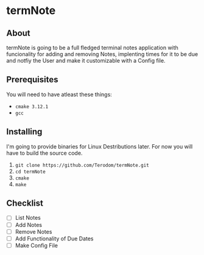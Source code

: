 # termNote

## About

termNote is going to be a full fledged terminal notes application with funcionality for adding and removing Notes, implenting times for it to be due and notfiy the User and make it customizable with a Config file.

## Prerequisites

You will need to have atleast these things:

- `cmake 3.12.1`
- `gcc`

## Installing

I'm going to provide binaries for Linux Destributions later. For now you will have to build the source code.

1. `git clone https://github.com/Terodom/termNote.git`
2. `cd termNote`
3. `cmake `
4. `make`

## Checklist

- [ ] List Notes
- [ ] Add Notes
- [ ] Remove Notes
- [ ] Add Functionality of Due Dates
- [ ] Make Config File
